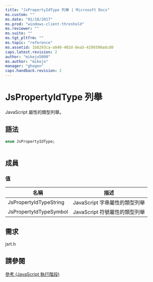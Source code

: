 ```yaml
---
title: "JsPropertyIdType 列舉 | Microsoft Docs"
ms.custom: ""
ms.date: "01/18/2017"
ms.prod: "windows-client-threshold"
ms.reviewer: ""
ms.suite: ""
ms.tgt_pltfrm: ""
ms.topic: "reference"
ms.assetid: 1b8293ca-a040-402d-8ea5-4299390adcd0
caps.latest.revision: 2
author: "mikejo5000"
ms.author: "mikejo"
manager: "ghogen"
caps.handback.revision: 2
---
```

# JsPropertyIdType 列舉
JavaScript 屬性的類型列舉。  
  
## 語法  
  
```vb  
enum JsPropertyIdType;  
  
```  
  
## 成員  
  
### 值  
  
|名稱|描述|  
|--------|--------|  
|JsPropertyIdTypeString|JavaScript 字串屬性的類型列舉|  
|JsPropertyIdTypeSymbol|JavaScript 符號屬性的類型列舉|  
  
## 需求  
 jsrt.h  
  
## 請參閱  
 [參考 \(JavaScript 執行階段\)](../chakra-hosting/reference-javascript-runtime.md)